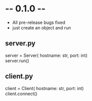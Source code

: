 # -- 0.1.0 --
* All pre-release bugs fixed
* just create an object and run

## server.py
server = Server( hostname: str, port: int) <br />
server.run()

## client.py
client = Client( hostname: str, port: int) <br />
client.connect()
